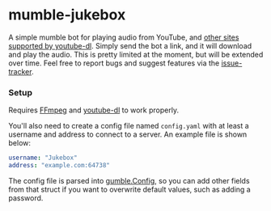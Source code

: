 # mumble-jukebox

A simple mumble bot for playing audio from YouTube, and [other sites supported by youtube-dl](https://rg3.github.io/youtube-dl/supportedsites.html). Simply send the bot a link, and it will download and play the audio. This is pretty limited at the moment, but will be extended over time. Feel free to report bugs and suggest features via the [issue-tracker](https://github.com/joshheinrichs/mumble-player/issues).

### Setup

Requires [FFmpeg](https://www.ffmpeg.org/) and [youtube-dl](https://rg3.github.io/youtube-dl/) to work properly.

You'll also need to create a config file named `config.yaml` with at least a username and address to connect to a server. An example file is shown below:

```yaml
username: "Jukebox"
address: "example.com:64738"
```

The config file is parsed into [gumble.Config](https://godoc.org/github.com/layeh/gumble/gumble#Config), so you can add other fields from that struct if you want to overwrite default values, such as adding a password.
